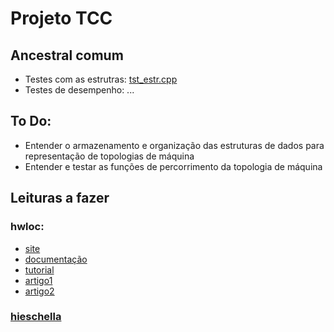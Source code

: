 # Projeto TCC

## Ancestral comum

- Testes com as estrutras: [tst_estr.cpp](testes/arv/tst_estr.cpp)
- Testes de desempenho: ...

## To Do:

* Entender o armazenamento e organização das estruturas de dados para representação de topologias de máquina
* Entender e testar as funções de percorrimento da topologia de máquina

## Leituras a fazer

### hwloc: 

* [site](https://www.open-mpi.org/projects/hwloc/) 
* [documentação](https://www.open-mpi.org/projects/hwloc/doc/)
* [tutorial](https://www.open-mpi.org/projects/hwloc/tutorials/)
* [artigo1](http://www.open-mpi.de/papers/pdp-2010/hwloc-pdp-2010.pdf)
* [artigo2](http://icl.cs.utk.edu/open-mpi/papers/hpcs-2014-hwloc/hpcs-2014-hwloc.pdf)

### [hieschella](https://forge.imag.fr/scm/?group_id=388)
